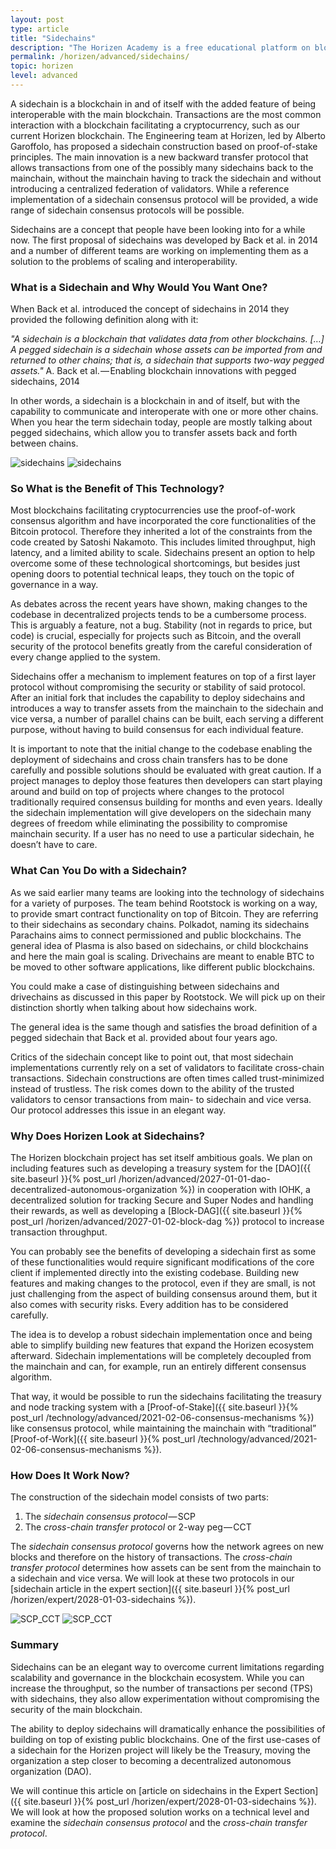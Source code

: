 ```yaml
---
layout: post
type: article
title: "Sidechains"
description: "The Horizen Academy is a free educational platform on blockchain technology, cryptocurrency, and privacy. In this article we explain what sidechains are and how they can improve blockchain ecosystems at an advanced level."
permalink: /horizen/advanced/sidechains/
topic: horizen
level: advanced
---
```


A sidechain is a blockchain in and of itself with the added feature of being interoperable with the main blockchain. Transactions are the most common interaction with a blockchain facilitating a cryptocurrency, such as our current Horizen blockchain. The Engineering team at Horizen, led by Alberto Garoffolo, has proposed a sidechain construction based on proof-of-stake principles. The main innovation is a new backward transfer protocol that allows transactions from one of the possibly many sidechains back to the mainchain, without the mainchain having to track the sidechain and without introducing a centralized federation of validators. While a reference implementation of a sidechain consensus protocol will be provided, a wide range of sidechain consensus protocols will be possible.

Sidechains are a concept that people have been looking into for a while now. The first proposal of sidechains was developed by Back et al. in 2014 and a number of different teams are working on implementing them as a solution to the problems of scaling and interoperability.

### What is a Sidechain and Why Would You Want One?

When Back et al. introduced the concept of sidechains in 2014 they provided the following definition along with it:

_"A sidechain is a blockchain that validates data from other blockchains. […] A pegged sidechain is a sidechain whose assets can be imported from and returned to other chains; that is, a sidechain that supports two-way pegged assets."_ A. Back et al. — Enabling blockchain innovations with pegged sidechains, 2014

In other words, a sidechain is a blockchain in and of itself, but with the capability to communicate and interoperate with one or more other chains. When you hear the term sidechain today, people are mostly talking about pegged sidechains, which allow you to transfer assets back and forth between chains.

![sidechains](/assets/post_files/horizen/advanced/sidechains/sidechains_D.jpg)
![sidechains](/assets/post_files/horizen/advanced/sidechains/sidechains_M.jpg)

### So What is the Benefit of This Technology?

Most blockchains facilitating cryptocurrencies use the proof-of-work consensus algorithm and have incorporated the core functionalities of the Bitcoin protocol. Therefore they inherited a lot of the constraints from the code created by Satoshi Nakamoto. This includes limited throughput, high latency, and a limited ability to scale. Sidechains present an option to help overcome some of these technological shortcomings, but besides just opening doors to potential technical leaps, they touch on the topic of governance in a way.

As debates across the recent years have shown, making changes to the codebase in decentralized projects tends to be a cumbersome process. This is arguably a feature, not a bug. Stability (not in regards to price, but code) is crucial, especially for projects such as Bitcoin, and the overall security of the protocol benefits greatly from the careful consideration of every change applied to the system.

Sidechains offer a mechanism to implement features on top of a first layer protocol without compromising the security or stability of said protocol. After an initial fork that includes the capability to deploy sidechains and introduces a way to transfer assets from the mainchain to the sidechain and vice versa, a number of parallel chains can be built, each serving a different purpose, without having to build consensus for each individual feature.

It is important to note that the initial change to the codebase enabling the deployment of sidechains and cross chain transfers has to be done carefully and possible solutions should be evaluated with great caution. If a project manages to deploy those features then developers can start playing around and build on top of projects where changes to the protocol traditionally required consensus building for months and even years. Ideally the sidechain implementation will give developers on the sidechain many degrees of freedom while eliminating the possibility to compromise mainchain security. If a user has no need to use a particular sidechain, he doesn’t have to care.

### What Can You Do with a Sidechain?

As we said earlier many teams are looking into the technology of sidechains for a variety of purposes. The team behind Rootstock is working on a way, to provide smart contract functionality on top of Bitcoin. They are referring to their sidechains as secondary chains. Polkadot, naming its sidechains Parachains aims to connect permissioned and public blockchains. The general idea of Plasma is also based on sidechains, or child blockchains and here the main goal is scaling. Drivechains are meant to enable BTC to be moved to other software applications, like different public blockchains.

You could make a case of distinguishing between sidechains and drivechains as discussed in this paper by Rootstock. We will pick up on their distinction shortly when talking about how sidechains work.

The general idea is the same though and satisfies the broad definition of a pegged sidechain that Back et al. provided about four years ago.

Critics of the sidechain concept like to point out, that most sidechain implementations currently rely on a set of validators to facilitate cross-chain transactions. Sidechain constructions are often times called trust-minimized instead of trustless. The risk comes down to the ability of the trusted validators to censor transactions from main- to sidechain and vice versa. Our protocol addresses this issue in an elegant way.

### Why Does Horizen Look at Sidechains?

The Horizen blockchain project has set itself ambitious goals. We plan on including features such as developing a treasury system for the [DAO]({{ site.baseurl }}{% post_url /horizen/advanced/2027-01-01-dao-decentralized-autonomous-organization %}) in cooperation with IOHK, a decentralized solution for tracking Secure and Super Nodes and handling their rewards, as well as developing a [Block-DAG]({{ site.baseurl }}{% post_url /horizen/advanced/2027-01-02-block-dag %}) protocol to increase transaction throughput.

You can probably see the benefits of developing a sidechain first as some of these functionalities would require significant modifications of the core client if implemented directly into the existing codebase.  Building new features and making changes to the protocol, even if they are small, is not just challenging from the aspect of building consensus around them, but it also comes with security risks. Every addition has to be considered carefully.

The idea is to develop a robust sidechain implementation once and being able to simplify building new features that expand the Horizen ecosystem afterward. Sidechain implementations will be completely decoupled from the mainchain and can, for example, run an entirely different consensus algorithm.

That way, it would be possible to run the sidechains facilitating the treasury and node tracking system with a [Proof-of-Stake]({{ site.baseurl }}{% post_url /technology/advanced/2021-02-06-consensus-mechanisms %}) like consensus protocol, while maintaining the mainchain with “traditional” [Proof-of-Work]({{ site.baseurl }}{% post_url /technology/advanced/2021-02-06-consensus-mechanisms %}).

### How Does It Work Now?

The construction of the sidechain model consists of two parts:

 1. The _sidechain consensus protocol_ — SCP
 2. The _cross-chain transfer protocol_ or 2-way peg — CCT

The _sidechain consensus protocol_ governs how the network agrees on new blocks and therefore on the history of transactions. The _cross-chain transfer protocol_ determines how assets can be sent from the mainchain to a sidechain and vice versa. We will look at these two protocols in our [sidechain article in the expert section]({{ site.baseurl }}{% post_url /horizen/expert/2028-01-03-sidechains %}).

![SCP_CCT](/assets/post_files/horizen/advanced/sidechains/SCP_CCT_D.jpg)
![SCP_CCT](/assets/post_files/horizen/advanced/sidechains/SCP_CCT_M.jpg)

### Summary

Sidechains can be an elegant way to overcome current limitations regarding scalability and governance in the blockchain ecosystem. While you can increase the throughput, so the number of transactions per second (TPS) with sidechains, they also allow experimentation without compromising the security of the main blockchain.

The ability to deploy sidechains will dramatically enhance the possibilities of building on top of existing public blockchains. One of the first use-cases of a sidechain for the Horizen project will likely be the Treasury, moving the organization a step closer to becoming a decentralized autonomous organization (DAO). 

We will continue this article on [article on sidechains in the Expert Section]({{ site.baseurl }}{% post_url /horizen/expert/2028-01-03-sidechains %}). We will look at how the proposed solution works on a technical level and examine the _sidechain consensus protocol_ and the _cross-chain transfer protocol_.
